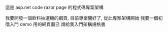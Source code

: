 這是 asp.net code razor page 的程式碼專案架構

我要開發一個飲料抽選機的網頁, 目前專案開好了, 從此專案架構開始 我要一個初階入門 demo 用的網頁而已 請給我入門架構規格書